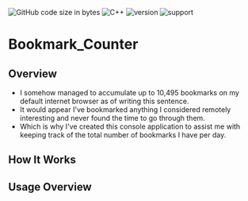 ![GitHub code size in bytes](https://img.shields.io/github/languages/code-size/Anthony-T-N/Bookmark_Counter)
![C++](https://img.shields.io/badge/Language-C%2B%2B-ff69b4)
![version](https://img.shields.io/badge/version-1.0.0-yellow.svg)
![support](https://img.shields.io/badge/OS-Windows-orange.svg)

# Bookmark_Counter

Overview
-
- I somehow managed to accumulate up to 10,495 bookmarks on my default internet browser as of writing this sentence. 
- It would appear I've bookmarked anything I considered remotely interesting and never found the time to go through them.
- Which is why I've created this console application to assist me with keeping track of the total number of bookmarks I have per day. 

How It Works
-

Usage Overview
-
